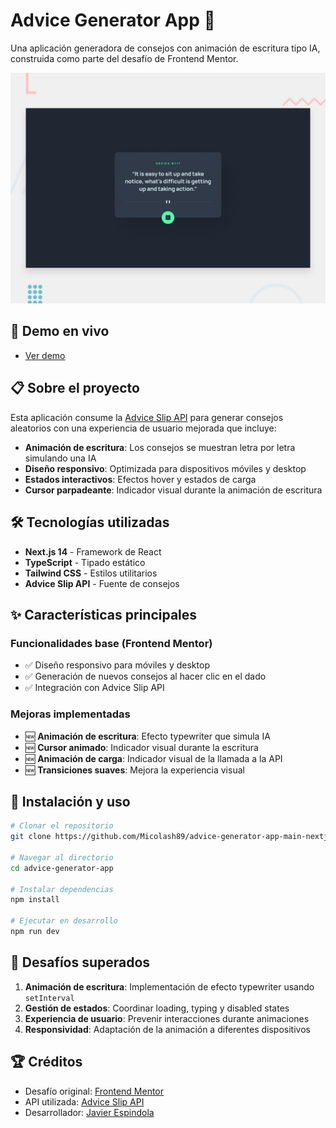 # Advice Generator App 🎲

Una aplicación generadora de consejos con animación de escritura tipo IA, construida como parte del desafío de Frontend Mentor.

![Preview del proyecto](preview.jpg)

## 🚀 Demo en vivo

- [Ver demo](tu-url-de-demo-aqui)

## 📋 Sobre el proyecto

Esta aplicación consume la [Advice Slip API](https://api.adviceslip.com) para generar consejos aleatorios con una experiencia de usuario mejorada que incluye:

- **Animación de escritura**: Los consejos se muestran letra por letra simulando una IA
- **Diseño responsivo**: Optimizada para dispositivos móviles y desktop
- **Estados interactivos**: Efectos hover y estados de carga
- **Cursor parpadeante**: Indicador visual durante la animación de escritura

## 🛠️ Tecnologías utilizadas

- **Next.js 14** - Framework de React
- **TypeScript** - Tipado estático
- **Tailwind CSS** - Estilos utilitarios
- **Advice Slip API** - Fuente de consejos

## ✨ Características principales

### Funcionalidades base (Frontend Mentor)
- ✅ Diseño responsivo para móviles y desktop
- ✅ Generación de nuevos consejos al hacer clic en el dado
- ✅ Integración con Advice Slip API

### Mejoras implementadas
- 🆕 **Animación de escritura**: Efecto typewriter que simula IA
- 🆕 **Cursor animado**: Indicador visual durante la escritura
- 🆕 **Animación de carga**: Indicador visual de la llamada a la API
- 🆕 **Transiciones suaves**: Mejora la experiencia visual

## 🔧 Instalación y uso

```bash
# Clonar el repositorio
git clone https://github.com/Micolash89/advice-generator-app-main-nextjs

# Navegar al directorio
cd advice-generator-app

# Instalar dependencias
npm install

# Ejecutar en desarrollo
npm run dev

```

## 🎯 Desafíos superados

1. **Animación de escritura**: Implementación de efecto typewriter usando `setInterval`
2. **Gestión de estados**: Coordinar loading, typing y disabled states
3. **Experiencia de usuario**: Prevenir interacciones durante animaciones
4. **Responsividad**: Adaptación de la animación a diferentes dispositivos

## 🏆 Créditos

- Desafío original: [Frontend Mentor](https://www.frontendmentor.io/challenges/advice-generator-app-QdUG-13db)
- API utilizada: [Advice Slip API](https://api.adviceslip.com)
- Desarrollador: [Javier Espindola](https://github.com/Micolash89)

